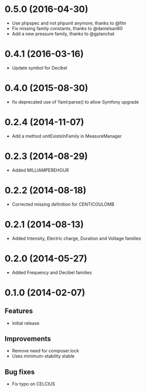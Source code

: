 # 0.5.0 (2016-04-30)
 - Use phpspec and not phpunit anymore, thanks to @fitn
 - Fix missing family constants, thanks to @danielsan80
 - Add a new pressure family, thanks to @gplanchat

# 0.4.1 (2016-03-16) 
 - Update symbol for Decibel

# 0.4.0 (2015-08-30)
 - fix deprecated use of Yaml:parse() to allow Symfony upgrade

# 0.2.4 (2014-11-07)
 - Add a method unitExistsInFamily in MeasureManager

# 0.2.3 (2014-08-29)
 - Added MILLIAMPEREHOUR

# 0.2.2 (2014-08-18)
 -  Corrected missing definition for CENTICOULOMB

# 0.2.1 (2014-08-13)
 - Added Intensity, Electric charge, Duration and Voltage families

# 0.2.0 (2014-05-27)
 - Added Frequency and Decibel families

# 0.1.0 (2014-02-07)

## Features
 - Initial release

## Improvements
 - Remove need for composer.lock
 - Uses minimum-stability stable

## Bug fixes
- Fix typo on CELCIUS

